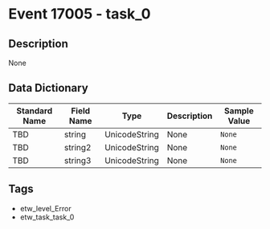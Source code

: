 # Event 17005 - task_0

## Description
None

## Data Dictionary
|Standard Name|Field Name|Type|Description|Sample Value|
|---|---|---|---|---|
|TBD|string|UnicodeString|None|`None`|
|TBD|string2|UnicodeString|None|`None`|
|TBD|string3|UnicodeString|None|`None`|

## Tags
* etw_level_Error
* etw_task_task_0